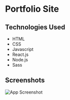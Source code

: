 # Portfolio Site

## Technologies Used

- HTML
- CSS
- Javascript
- React.js
- Node.js
- Sass

## Screenshots
![App Screenshot](https://i.imgur.com/2gk7j87.png)

